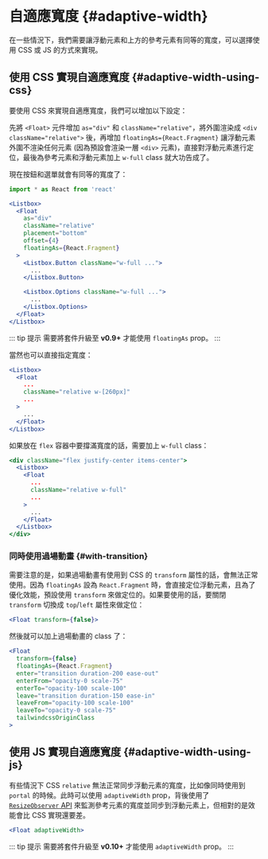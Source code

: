 # 自適應寬度 {#adaptive-width}

在一些情況下，我們需要讓浮動元素和上方的參考元素有同等的寬度，可以選擇使用 CSS 或 JS 的方式來實現。

## 使用 CSS 實現自適應寬度 {#adaptive-width-using-css}

要使用 CSS 來實現自適應寬度，我們可以增加以下設定：

先將 `<Float>` 元件增加 `as="div"` 和 `className="relative"`，將外圍渲染成 `<div className="relative">` 後，再增加 `floatingAs={React.Fragment}` 讓浮動元素外圍不渲染任何元素 (因為預設會渲染一層 `<div>` 元素)，直接對浮動元素進行定位，最後為參考元素和浮動元素加上 `w-full` class 就大功告成了。

現在按鈕和選單就會有同等的寬度了：

```jsx
import * as React from 'react'

<Listbox>
  <Float
    as="div"
    className="relative"
    placement="bottom"
    offset={4}
    floatingAs={React.Fragment}
  >
    <Listbox.Button className="w-full ...">
      ...
    </Listbox.Button>

    <Listbox.Options className="w-full ...">
      ...
    </Listbox.Options>
  </Float>
</Listbox>
```

::: tip 提示
需要將套件升級至 **v0.9+** 才能使用 `floatingAs` prop。
:::

當然也可以直接指定寬度：

```jsx
<Listbox>
  <Float
    ...
    className="relative w-[260px]"
    ...
  >
    ...
  </Float>
</Listbox>
```

如果放在 `flex` 容器中要撐滿寬度的話，需要加上 `w-full` class：

```jsx
<div className="flex justify-center items-center">
  <Listbox>
    <Float
      ...
      className="relative w-full"
      ...
    >
      ...
    </Float>
  </Listbox>
</div>
```

### 同時使用過場動畫 {#with-transition}

需要注意的是，如果過場動畫有使用到 CSS 的 `transform` 屬性的話，會無法正常使用。因為 `floatingAs` 設為 `React.Fragment` 時，會直接定位浮動元素，且為了優化效能，預設使用 `transform` 來做定位的。如果要使用的話，要關閉 `transform` 切換成 `top`/`left` 屬性來做定位：

```jsx
<Float transform={false}>
```

然後就可以加上過場動畫的 class 了：

```jsx
<Float
  transform={false}
  floatingAs={React.Fragment}
  enter="transition duration-200 ease-out"
  enterFrom="opacity-0 scale-75"
  enterTo="opacity-100 scale-100"
  leave="transition duration-150 ease-in"
  leaveFrom="opacity-100 scale-100"
  leaveTo="opacity-0 scale-75"
  tailwindcssOriginClass
>
```

## 使用 JS 實現自適應寬度 {#adaptive-width-using-js}

有些情況下 CSS `relative` 無法正常同步浮動元素的寬度，比如像同時使用到 `portal` 的時候。此時可以使用 `adaptiveWidth` prop，背後使用了 [`ResizeObserver` API](https://developer.mozilla.org/en-US/docs/Web/API/ResizeObserver) 來監測參考元素的寬度並同步到浮動元素上，但相對的是效能會比 CSS 實現還要差。

```jsx
<Float adaptiveWidth>
```

::: tip 提示
需要將套件升級至 **v0.10+** 才能使用 `adaptiveWidth` prop。
:::

